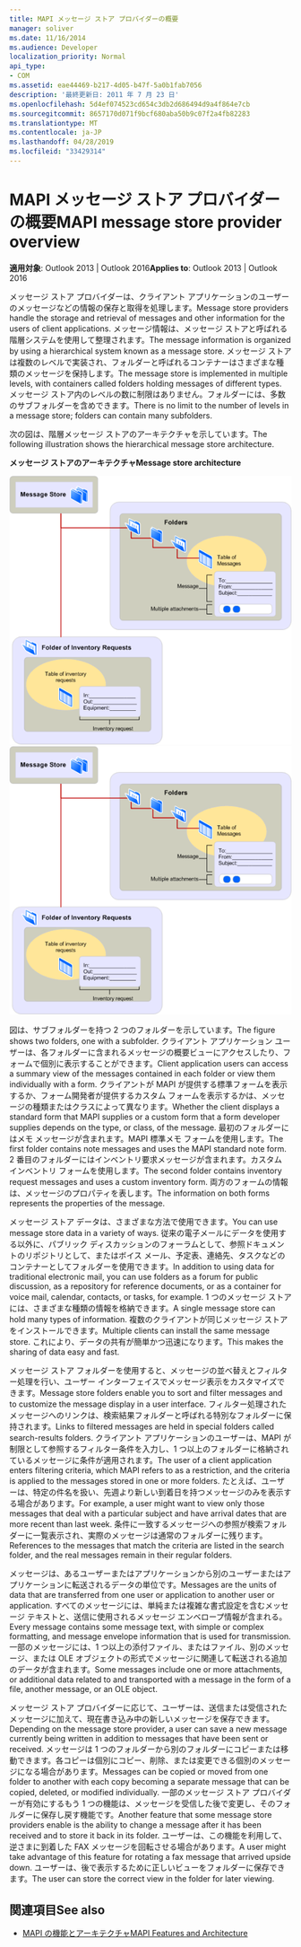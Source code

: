 ```yaml
---
title: MAPI メッセージ ストア プロバイダーの概要
manager: soliver
ms.date: 11/16/2014
ms.audience: Developer
localization_priority: Normal
api_type:
- COM
ms.assetid: eae44469-b217-4d05-b47f-5a0b1fab7056
description: '最終更新日: 2011 年 7 月 23 日'
ms.openlocfilehash: 5d4ef074523cd654c3db2d686494d9a4f864e7cb
ms.sourcegitcommit: 8657170d071f9bcf680aba50b9c07f2a4fb82283
ms.translationtype: MT
ms.contentlocale: ja-JP
ms.lasthandoff: 04/28/2019
ms.locfileid: "33429314"
---
```

# <a name="mapi-message-store-provider-overview"></a><span data-ttu-id="628c4-103">MAPI メッセージ ストア プロバイダーの概要</span><span class="sxs-lookup"><span data-stu-id="628c4-103">MAPI message store provider overview</span></span>
  
<span data-ttu-id="628c4-104">**適用対象**: Outlook 2013 | Outlook 2016</span><span class="sxs-lookup"><span data-stu-id="628c4-104">**Applies to**: Outlook 2013 | Outlook 2016</span></span> 
  
<span data-ttu-id="628c4-105">メッセージ ストア プロバイダーは、クライアント アプリケーションのユーザーのメッセージなどの情報の保存と取得を処理します。</span><span class="sxs-lookup"><span data-stu-id="628c4-105">Message store providers handle the storage and retrieval of messages and other information for the users of client applications.</span></span> <span data-ttu-id="628c4-106">メッセージ情報は、メッセージ ストアと呼ばれる階層システムを使用して整理されます。</span><span class="sxs-lookup"><span data-stu-id="628c4-106">The message information is organized by using a hierarchical system known as a message store.</span></span> <span data-ttu-id="628c4-107">メッセージ ストアは複数のレベルで実装され、フォルダーと呼ばれるコンテナーはさまざまな種類のメッセージを保持します。</span><span class="sxs-lookup"><span data-stu-id="628c4-107">The message store is implemented in multiple levels, with containers called folders holding messages of different types.</span></span> <span data-ttu-id="628c4-108">メッセージ ストア内のレベルの数に制限はありません。フォルダーには、多数のサブフォルダーを含めできます。</span><span class="sxs-lookup"><span data-stu-id="628c4-108">There is no limit to the number of levels in a message store; folders can contain many subfolders.</span></span> 
  
<span data-ttu-id="628c4-109">次の図は、階層メッセージ ストアのアーキテクチャを示しています。</span><span class="sxs-lookup"><span data-stu-id="628c4-109">The following illustration shows the hierarchical message store architecture.</span></span>
  
<span data-ttu-id="628c4-110">**メッセージ ストアのアーキテクチャ**</span><span class="sxs-lookup"><span data-stu-id="628c4-110">**Message store architecture**</span></span>
  
<span data-ttu-id="628c4-111">![メッセージ ストアのアーキテクチャ](media/amapi_03.gif "メッセージ ストアのアーキテクチャ")</span><span class="sxs-lookup"><span data-stu-id="628c4-111">![Message store architecture](media/amapi_03.gif "Message store architecture")</span></span>
  
<span data-ttu-id="628c4-112">図は、サブフォルダーを持つ 2 つのフォルダーを示しています。</span><span class="sxs-lookup"><span data-stu-id="628c4-112">The figure shows two folders, one with a subfolder.</span></span> <span data-ttu-id="628c4-113">クライアント アプリケーション ユーザーは、各フォルダーに含まれるメッセージの概要ビューにアクセスしたり、フォームで個別に表示することができます。</span><span class="sxs-lookup"><span data-stu-id="628c4-113">Client application users can access a summary view of the messages contained in each folder or view them individually with a form.</span></span> <span data-ttu-id="628c4-114">クライアントが MAPI が提供する標準フォームを表示するか、フォーム開発者が提供するカスタム フォームを表示するかは、メッセージの種類またはクラスによって異なります。</span><span class="sxs-lookup"><span data-stu-id="628c4-114">Whether the client displays a standard form that MAPI supplies or a custom form that a form developer supplies depends on the type, or class, of the message.</span></span> <span data-ttu-id="628c4-115">最初のフォルダーにはメモ メッセージが含まれます。MAPI 標準メモ フォームを使用します。</span><span class="sxs-lookup"><span data-stu-id="628c4-115">The first folder contains note messages and uses the MAPI standard note form.</span></span> <span data-ttu-id="628c4-116">2 番目のフォルダーにはインベントリ要求メッセージが含まれます。カスタム インベントリ フォームを使用します。</span><span class="sxs-lookup"><span data-stu-id="628c4-116">The second folder contains inventory request messages and uses a custom inventory form.</span></span> <span data-ttu-id="628c4-117">両方のフォームの情報は、メッセージのプロパティを表します。</span><span class="sxs-lookup"><span data-stu-id="628c4-117">The information on both forms represents the properties of the message.</span></span>
  
<span data-ttu-id="628c4-118">メッセージ ストア データは、さまざまな方法で使用できます。</span><span class="sxs-lookup"><span data-stu-id="628c4-118">You can use message store data in a variety of ways.</span></span> <span data-ttu-id="628c4-119">従来の電子メールにデータを使用する以外に、パブリック ディスカッションのフォーラムとして、参照ドキュメントのリポジトリとして、またはボイス メール、予定表、連絡先、タスクなどのコンテナーとしてフォルダーを使用できます。</span><span class="sxs-lookup"><span data-stu-id="628c4-119">In addition to using data for traditional electronic mail, you can use folders as a forum for public discussion, as a repository for reference documents, or as a container for voice mail, calendar, contacts, or tasks, for example.</span></span> <span data-ttu-id="628c4-120">1 つのメッセージ ストアには、さまざまな種類の情報を格納できます。</span><span class="sxs-lookup"><span data-stu-id="628c4-120">A single message store can hold many types of information.</span></span> <span data-ttu-id="628c4-121">複数のクライアントが同じメッセージ ストアをインストールできます。</span><span class="sxs-lookup"><span data-stu-id="628c4-121">Multiple clients can install the same message store.</span></span> <span data-ttu-id="628c4-122">これにより、データの共有が簡単かつ迅速になります。</span><span class="sxs-lookup"><span data-stu-id="628c4-122">This makes the sharing of data easy and fast.</span></span> 
  
<span data-ttu-id="628c4-123">メッセージ ストア フォルダーを使用すると、メッセージの並べ替えとフィルター処理を行い、ユーザー インターフェイスでメッセージ表示をカスタマイズできます。</span><span class="sxs-lookup"><span data-stu-id="628c4-123">Message store folders enable you to sort and filter messages and to customize the message display in a user interface.</span></span> <span data-ttu-id="628c4-124">フィルター処理されたメッセージへのリンクは、検索結果フォルダーと呼ばれる特別なフォルダーに保持されます。</span><span class="sxs-lookup"><span data-stu-id="628c4-124">Links to filtered messages are held in special folders called search-results folders.</span></span> <span data-ttu-id="628c4-125">クライアント アプリケーションのユーザーは、MAPI が制限として参照するフィルター条件を入力し、1 つ以上のフォルダーに格納されているメッセージに条件が適用されます。</span><span class="sxs-lookup"><span data-stu-id="628c4-125">The user of a client application enters filtering criteria, which MAPI refers to as a restriction, and the criteria is applied to the messages stored in one or more folders.</span></span> <span data-ttu-id="628c4-126">たとえば、ユーザーは、特定の件名を扱い、先週より新しい到着日を持つメッセージのみを表示する場合があります。</span><span class="sxs-lookup"><span data-stu-id="628c4-126">For example, a user might want to view only those messages that deal with a particular subject and have arrival dates that are more recent than last week.</span></span> <span data-ttu-id="628c4-127">条件に一致するメッセージへの参照が検索フォルダーに一覧表示され、実際のメッセージは通常のフォルダーに残ります。</span><span class="sxs-lookup"><span data-stu-id="628c4-127">References to the messages that match the criteria are listed in the search folder, and the real messages remain in their regular folders.</span></span>
  
<span data-ttu-id="628c4-128">メッセージは、あるユーザーまたはアプリケーションから別のユーザーまたはアプリケーションに転送されるデータの単位です。</span><span class="sxs-lookup"><span data-stu-id="628c4-128">Messages are the units of data that are transferred from one user or application to another user or application.</span></span> <span data-ttu-id="628c4-129">すべてのメッセージには、単純または複雑な書式設定を含むメッセージ テキストと、送信に使用されるメッセージ エンベロープ情報が含まれる。</span><span class="sxs-lookup"><span data-stu-id="628c4-129">Every message contains some message text, with simple or complex formatting, and message envelope information that is used for transmission.</span></span> <span data-ttu-id="628c4-130">一部のメッセージには、1 つ以上の添付ファイル、またはファイル、別のメッセージ、または OLE オブジェクトの形式でメッセージに関連して転送される追加のデータが含まれます。</span><span class="sxs-lookup"><span data-stu-id="628c4-130">Some messages include one or more attachments, or additional data related to and transported with a message in the form of a file, another message, or an OLE object.</span></span> 
  
<span data-ttu-id="628c4-131">メッセージ ストア プロバイダーに応じて、ユーザーは、送信または受信されたメッセージに加えて、現在書き込み中の新しいメッセージを保存できます。</span><span class="sxs-lookup"><span data-stu-id="628c4-131">Depending on the message store provider, a user can save a new message currently being written in addition to messages that have been sent or received.</span></span> <span data-ttu-id="628c4-132">メッセージは 1 つのフォルダーから別のフォルダーにコピーまたは移動できます。各コピーは個別にコピー、削除、または変更できる個別のメッセージになる場合があります。</span><span class="sxs-lookup"><span data-stu-id="628c4-132">Messages can be copied or moved from one folder to another with each copy becoming a separate message that can be copied, deleted, or modified individually.</span></span> <span data-ttu-id="628c4-133">一部のメッセージ ストア プロバイダーが有効にするもう 1 つの機能は、メッセージを受信した後で変更し、そのフォルダーに保存し戻す機能です。</span><span class="sxs-lookup"><span data-stu-id="628c4-133">Another feature that some message store providers enable is the ability to change a message after it has been received and to store it back in its folder.</span></span> <span data-ttu-id="628c4-134">ユーザーは、この機能を利用して、逆さまに到着した FAX メッセージを回転させる場合があります。</span><span class="sxs-lookup"><span data-stu-id="628c4-134">A user might take advantage of this feature for rotating a fax message that arrived upside down.</span></span> <span data-ttu-id="628c4-135">ユーザーは、後で表示するために正しいビューをフォルダーに保存できます。</span><span class="sxs-lookup"><span data-stu-id="628c4-135">The user can store the correct view in the folder for later viewing.</span></span> 
  
## <a name="see-also"></a><span data-ttu-id="628c4-136">関連項目</span><span class="sxs-lookup"><span data-stu-id="628c4-136">See also</span></span>

- [<span data-ttu-id="628c4-137">MAPI の機能とアーキテクチャ</span><span class="sxs-lookup"><span data-stu-id="628c4-137">MAPI Features and Architecture</span></span>](mapi-features-and-architecture.md)

